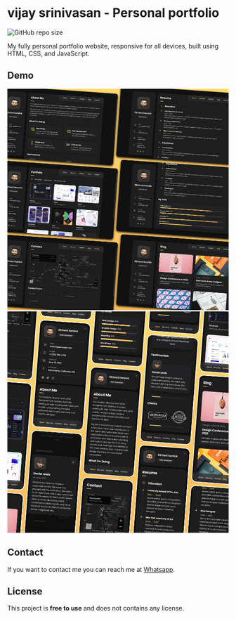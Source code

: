 # vijay srinivasan - Personal portfolio

![GitHub repo size](https://img.shields.io/github/repo-size/codewithsadee/vcard-personal-portfolio)

My fully personal portfolio website, responsive for all devices, built using HTML, CSS, and JavaScript.

## Demo

![Desktop Demo](./website-demo-image/desktop.png "Desktop Demo")
![Mobile Demo](./website-demo-image/mobile.png "Mobile Demo")

## Contact

If you want to contact me you can reach me at [Whatsapp](https://api.whatsapp.com/send/?phone=6382591505&text&type=phone_number&app_absent=0).

## License

This project is **free to use** and does not contains any license.
